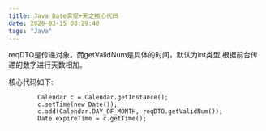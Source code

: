 ```yaml
---
title: Java Date实现+天之核心代码
date: 2020-03-15 00:29:40
tags: "Java"
---
```


reqDTO是传递对象，而getValidNum是具体的时间，默认为int类型,根据前台传递的数字进行天数相加。
<!--more-->
核心代码如下:
```
        Calendar c = Calendar.getInstance();
        c.setTime(new Date());
        c.add(Calendar.DAY_OF_MONTH, reqDTO.getValidNum());
        Date expireTime = c.getTime();

```